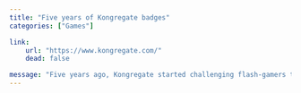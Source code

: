 ```yaml
---
title: "Five years of Kongregate badges"
categories: ["Games"]

link:
    url: "https://www.kongregate.com/"
    dead: false

message: "Five years ago, Kongregate started challenging flash-gamers through their badge system."
---
```


